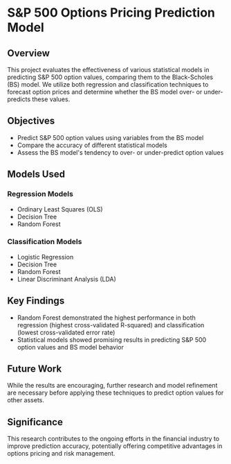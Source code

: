 # S&P 500 Options Pricing Prediction Model

## Overview
This project evaluates the effectiveness of various statistical models in predicting S&P 500 option values, comparing them to the Black-Scholes (BS) model. We utilize both regression and classification techniques to forecast option prices and determine whether the BS model over- or under-predicts these values.

## Objectives
- Predict S&P 500 option values using variables from the BS model
- Compare the accuracy of different statistical models
- Assess the BS model's tendency to over- or under-predict option values

## Models Used
### Regression Models
- Ordinary Least Squares (OLS)
- Decision Tree
- Random Forest

### Classification Models
- Logistic Regression
- Decision Tree
- Random Forest
- Linear Discriminant Analysis (LDA)

## Key Findings
- Random Forest demonstrated the highest performance in both regression (highest cross-validated R-squared) and classification (lowest cross-validated error rate)
- Statistical models showed promising results in predicting S&P 500 option values and BS model behavior

## Future Work
While the results are encouraging, further research and model refinement are necessary before applying these techniques to predict option values for other assets.

## Significance
This research contributes to the ongoing efforts in the financial industry to improve prediction accuracy, potentially offering competitive advantages in options pricing and risk management.
